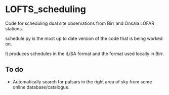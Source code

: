 # LOFTS_scheduling
Code for scheduling dual site observations from Birr and Onsala LOFAR stations.

schedule.py is the most up to date version of the code that is being worked on.

It produces schedules in the iLiSA format and the format used locally in Birr.

## To do
- Automatically search for pulsars in the right area of sky from some online database/catalogue.
